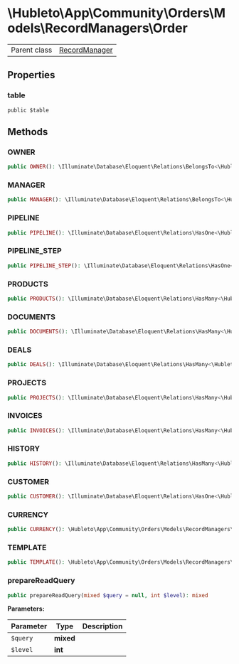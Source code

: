 
# \Hubleto\App\Community\Orders\Models\RecordManagers\Order
<table class='table-default dense'>
<tr><td>Parent class</td><td><a href="../../../../../Erp/RecordManager">RecordManager</a></td></tr></table>


## Properties

### table

`public $table`


## Methods

### OWNER

```php
public OWNER(): \Illuminate\Database\Eloquent\Relations\BelongsTo<\Hubleto\App\Community\Settings\Models\RecordManagers\User,\Hubleto\App\Community\Orders\Models\RecordManagers\Deal>
```


### MANAGER

```php
public MANAGER(): \Illuminate\Database\Eloquent\Relations\BelongsTo<\Hubleto\App\Community\Settings\Models\RecordManagers\User,\Hubleto\App\Community\Orders\Models\RecordManagers\Lead>
```


### PIPELINE

```php
public PIPELINE(): \Illuminate\Database\Eloquent\Relations\HasOne<\Hubleto\App\Community\Pipeline\Models\RecordManagers\Pipeline,\Hubleto\App\Community\Orders\Models\RecordManagers\Deal>
```


### PIPELINE_STEP

```php
public PIPELINE_STEP(): \Illuminate\Database\Eloquent\Relations\HasOne<\Hubleto\App\Community\Pipeline\Models\RecordManagers\PipelineStep,\Hubleto\App\Community\Orders\Models\RecordManagers\Deal>
```


### PRODUCTS

```php
public PRODUCTS(): \Illuminate\Database\Eloquent\Relations\HasMany<\Hubleto\App\Community\Orders\Models\RecordManagers\OrderProduct,\Hubleto\App\Community\Orders\Models\RecordManagers\Order>
```


### DOCUMENTS

```php
public DOCUMENTS(): \Illuminate\Database\Eloquent\Relations\HasMany<\Hubleto\App\Community\Orders\Models\RecordManagers\OrderDocument,\Hubleto\App\Community\Orders\Models\RecordManagers\Order>
```


### DEALS

```php
public DEALS(): \Illuminate\Database\Eloquent\Relations\HasMany<\Hubleto\App\Community\Orders\Models\RecordManagers\OrderDeal,\Hubleto\App\Community\Orders\Models\RecordManagers\Order>
```


### PROJECTS

```php
public PROJECTS(): \Illuminate\Database\Eloquent\Relations\HasMany<\Hubleto\App\Community\Projects\Models\RecordManagers\ProjectOrder,\Hubleto\App\Community\Orders\Models\RecordManagers\Order>
```


### INVOICES

```php
public INVOICES(): \Illuminate\Database\Eloquent\Relations\HasMany<\Hubleto\App\Community\Orders\Models\RecordManagers\OrderInvoice,\Hubleto\App\Community\Orders\Models\RecordManagers\Order>
```


### HISTORY

```php
public HISTORY(): \Illuminate\Database\Eloquent\Relations\HasMany<\Hubleto\App\Community\Orders\Models\RecordManagers\History,\Hubleto\App\Community\Orders\Models\RecordManagers\Order>
```


### CUSTOMER

```php
public CUSTOMER(): \Illuminate\Database\Eloquent\Relations\HasOne<\Hubleto\App\Community\Customers\Models\RecordManagers\Customer,\Hubleto\App\Community\Orders\Models\RecordManagers\Order>
```


### CURRENCY

```php
public CURRENCY(): \Hubleto\App\Community\Orders\Models\RecordManagers\hasOne<\Hubleto\App\Community\Settings\Models\RecordManagers\Currency,\Hubleto\App\Community\Orders\Models\RecordManagers\Lead>
```


### TEMPLATE

```php
public TEMPLATE(): \Hubleto\App\Community\Orders\Models\RecordManagers\hasOne<\Hubleto\App\Community\Settings\Models\RecordManagers\Currency,\Hubleto\App\Community\Orders\Models\RecordManagers\Lead>
```


### prepareReadQuery

```php
public prepareReadQuery(mixed $query = null, int $level): mixed
```

**Parameters:**

| Parameter | Type      | Description |
|-----------|-----------|-------------|
| `$query`  | **mixed** |             |
| `$level`  | **int**   |             |

